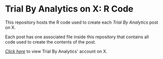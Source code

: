 # **Trial By Analytics on X: R Code**

This repository hosts the R code used to create each *Trial By Analytics* post on X.

Each post has one associated file inside this repository that contains all code used to create the contents of the post.

[*Click here*](https://x.com/tbanalysis) to view Trial By Analytics' account on X.